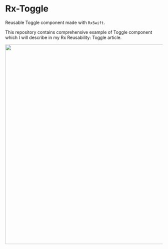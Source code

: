 # Rx-Toggle
Reusable Toggle component made with `RxSwift`.

This repository contains comprehensive example of Toggle component which I will describe in my Rx Reusability: Toggle article.

<img src="https://user-images.githubusercontent.com/2358722/29232952-a4d1b49c-7eee-11e7-99ac-afcd23a4a0cf.png" width="640">

